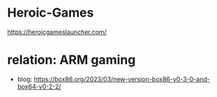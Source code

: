 # Heroic-Games
https://heroicgameslauncher.com/

# relation: ARM gaming
- blog: https://box86.org/2023/03/new-version-box86-v0-3-0-and-box64-v0-2-2/
